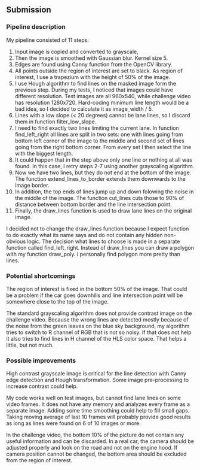 ## Submission

### Pipeline description
My pipeline consisted of 11 steps.
1. Input image is copied and converted to grayscale,
2. Then the image is smoothed with Gaussian blur. Kernel size 5.
3. Edges are found using Canny function from the OpenCV library.
4. All points outside the region of interest are set to black. As region of interest, I use a trapezium with the height of 50% of the image.
5. I use Hough algorithm to find lines on the masked image form the previous step. During my tests, I noticed that images could have different resolution. Test images are all 960x540, while challenge video has resolution 1280x720. Hard-coding minimum line length would be a bad idea, so I decided to calculate it as image_width / 5.
6. Lines with a low slope (< 20 degrees) cannot be lane lines, so I discard them in function filter_low_slope.
7. I need to find exactly two lines limiting the current lane. In function find_left_right all lines are split in two sets: one with lines going from bottom left corner of the image to the middle and second set of lines going from the right bottom corner. From every set I then select the line with the biggest length.
8. It could happen that in the step above only one line or nothing at all was found. In this case, I retry steps 2-7 using another grayscaling algorithm.
9. Now we have two lines, but they do not end at the bottom of the image. The function extend_lines_to_border extends them downwards to the image border.
10. In addition, the top ends of lines jump up and down folowing the noise in the middle of the image. The function cut_lines cuts those to 90% of distance between bottom border and the line intersection point.
11. Finally, the draw_lines function is used to draw lane lines on the original image.

I decided not to change the draw_lines function because I expect function to do exactly what its name says and do not contain any hidden non-obvious logic. The decision what lines to choose is made in a separate function called find_left_right. Instead of draw_lines you can draw a polygon with my function draw_poly. I personally find polygon more pretty than lines.


### Potential shortcomings
The region of interest is fixed in the bottom 50% of the image. That could be a problem if the car goes downhills and line intersection point will be somewhere close to the top of the image.

The standard grayscaling algorithm does not provide contrast image on the challenge video. Because the wrong lines are detected mostly because of the noise from the green leaves on the blue sky background, my algorithm tries to switch to R channel of RGB that is not so noisy. If that does not help it also tries to find lines in H channel of the HLS color space. That helps a little, but not much.

### Possible improvements
High contrast grayscale image is critical for the line detection with Canny edge detection and Hough transformation. Some image pre-processing to increase contrast could help.

My code works well on test images, but cannot find lane lines on some video frames. It does not have any memory and analyzes every frame as a separate image. Adding some time smoothing could help to fill small gaps. Taking moving average of last 10 frames will probably provide good results as long as lines were found on  6 of 10 images or more.

In the challenge video, the bottom 10% of the picture do not contain any useful information and can be discarded. In a real car, the camera should be adjusted properly and look on the road and not on the engine hood. If camera position cannot be changed, the bottom area should be excluded from the region of interest.